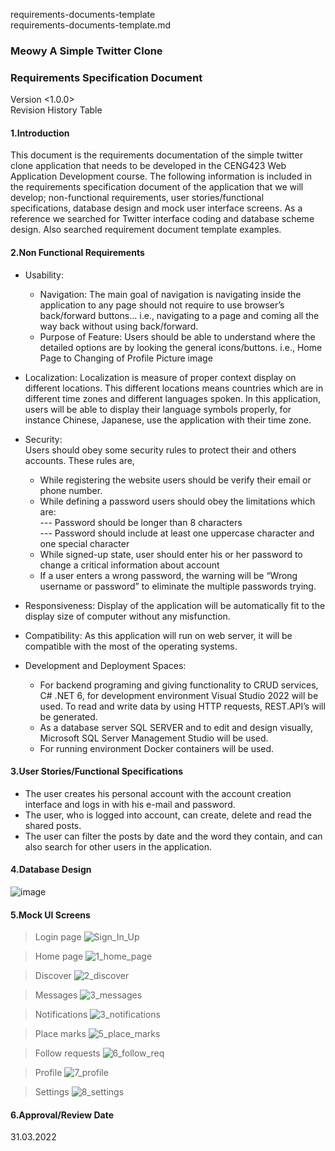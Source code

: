 requirements-documents-template  
requirements-documents-template.md
### Meowy A Simple Twitter Clone
### Requirements Specification Document
Version <1.0.0>  
Revision History Table

#### 1.Introduction  
This document is the requirements documentation of the simple twitter clone application that needs to be developed in the CENG423 Web Application Development course. The following information is included in the requirements specification document of the application that we will develop; non-functional requirements, user stories/functional specifications, database design and mock user interface screens. As a reference we searched for Twitter interface coding and database scheme design. Also searched requirement document template examples.

#### 2.Non Functional Requirements  

- Usability:   
  * Navigation: The main goal of navigation is navigating inside the application to any page should not require to use browser’s back/forward buttons... i.e., navigating to  a page and coming all the way back without using back/forward.  
  * Purpose of Feature: Users should be able to understand where the detailed options are by looking the general icons/buttons. i.e., Home Page to Changing of Profile Picture image  
  
- Localization: Localization is measure of proper context display on different locations. This different locations means countries which are in different time zones and different languages spoken. In this application, users will be able to display their language symbols properly, for instance Chinese, Japanese, use the application with their time zone.  
- Security:  
	Users should obey some security rules to protect their and others accounts. These rules are,  
  *	While registering the website users should be verify their email or phone number.   
  *	While defining a password users should obey the limitations which are:  
    ---	Password should be longer than 8 characters  
    ---	Password should include at least one uppercase character and one special character  
  *	While signed-up state, user should enter his or her password to change a critical information about account  
  *	If a user enters a wrong password, the warning will be “Wrong username or password” to eliminate the multiple passwords trying.  

- Responsiveness: Display of the application will be automatically fit to the display size of computer without any misfunction.  

- Compatibility: As this application will run on web server, it will be compatible with the most of the operating systems.  

- Development and Deployment Spaces:  
  *	For backend programing and giving functionality to CRUD services, C# .NET 6, for development environment Visual Studio 2022 will be used. To read and write data by using HTTP requests, REST.API’s will be generated.  
  *	As a database server SQL SERVER and to edit and design visually, Microsoft SQL Server Management Studio will be used.   
  *	For running environment Docker containers will be used.  

#### 3.User Stories/Functional Specifications  
- The user creates his personal account with the account creation interface and logs in with his e-mail and password.  
- The user, who is logged into account, can create, delete and read the shared posts.  
- The user can filter the posts by date and the word they contain, and can also search for other users in the application.

#### 4.Database Design  
![image](https://user-images.githubusercontent.com/75277382/161128270-0a6ea861-ff6c-4ecb-a991-a01478b55692.png)

#### 5.Mock UI Screens
>Login page
![Sign_In_Up](https://user-images.githubusercontent.com/96079325/161149473-548d6f51-6691-4fb6-bb3c-b67b1650a86b.png)

>Home page
![1_home_page](https://user-images.githubusercontent.com/96079325/161149341-a2bc318a-5513-4870-84b4-5e8fd0163cbe.png)

>Discover
![2_discover](https://user-images.githubusercontent.com/96079325/161149547-21d7d550-9bf7-490c-9de1-f3a0c88f7eb3.png)

>Messages
![3_messages](https://user-images.githubusercontent.com/96079325/161149562-c5aa3c2e-4130-4dc5-9959-79a7cf8eaae0.png)

>Notifications
![3_notifications](https://user-images.githubusercontent.com/96079325/161149573-8df4d668-ca43-4212-9749-61518b92b916.png)

>Place marks
![5_place_marks](https://user-images.githubusercontent.com/96079325/161149588-bb5f7965-073a-4d4d-9253-e973b6510ca5.png)

>Follow requests
![6_follow_req](https://user-images.githubusercontent.com/96079325/161149594-cbc76257-069d-40b9-8e19-998e8ae7f9fb.png)

>Profile
![7_profile](https://user-images.githubusercontent.com/96079325/161149609-7d81dfee-1ff8-434b-a6ba-3b82b0719848.png)

>Settings
![8_settings](https://user-images.githubusercontent.com/96079325/161149617-c45328dc-ec5b-477f-a211-7f36cba53073.png)

#### 6.Approval/Review Date  
31.03.2022

